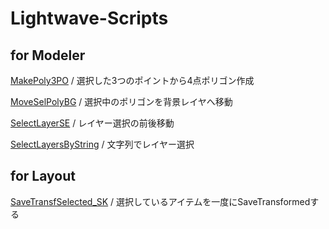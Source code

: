 # Lightwave-Scripts

## for Modeler

[MakePoly3PO](Modeler/MakePoly3PO/README.md) / 選択した3つのポイントから4点ポリゴン作成

[MoveSelPolyBG](Modeler/MoveSelPolyBG/README.md) / 選択中のポリゴンを背景レイヤへ移動

[SelectLayerSE](Modeler/SelectLayerSE/README.md) / レイヤー選択の前後移動

[SelectLayersByString](Modeler/SelectLayersByString/README.md) / 文字列でレイヤー選択

## for Layout

[SaveTransfSelected_SK](Layout/SaveTransfSelected/README.md) / 選択しているアイテムを一度にSaveTransformedする
